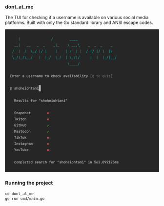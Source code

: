 ### dont_at_me

The TUI for checking if a username is available on various social media platforms. Built with only the Go standard library and ANSI escape codes.

![dont_at_me](./assets/Screenshot%202023-03-29%20at%206.00.07%20PM.png)

### Running the project

```shell
cd dont_at_me
go run cmd/main.go
```
